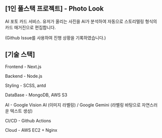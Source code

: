 ## [1인 풀스택 프로젝트] - Photo Look

AI 포토 카드 서비스. 
유저가 올리는 사진을 AI가 분석하여 자동으로 스토리텔링 형식의 카드 매거진으로 편집합니다.

(Github Issue를 사용하여 진행 상황을 기록하였습니다.)

## [기술 스택]

Frontend - Next.js

Backend - Node.js

Styling - SCSS, antd

DataBase - MongoDB, AWS S3

AI - Google Vision AI (이미지 라벨링) / Google Gemini (라벨링 바탕으로 자연스러운 텍스트 생성)

CI/CD - Github Actions

Cloud - AWS EC2 + Nginx
